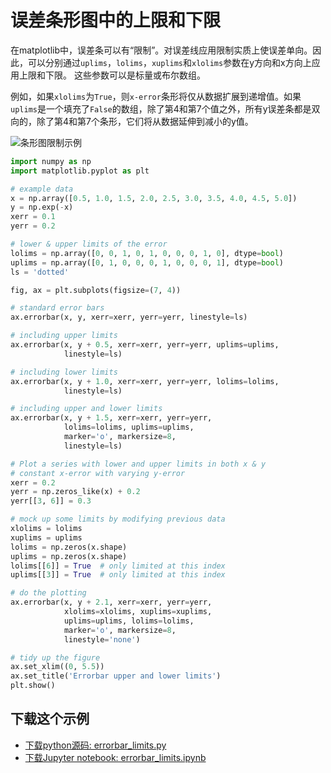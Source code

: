 # 误差条形图中的上限和下限

在matplotlib中，误差条可以有“限制”。对误差线应用限制实质上使误差单向。因此，可以分别通过``uplims``，``lolims``，``xuplims``和``xlolims``参数在y方向和x方向上应用上限和下限。 这些参数可以是标量或布尔数组。 

例如，如果``xlolims``为``True``，则``x-error``条形将仅从数据扩展到递增值。如果``uplims``是一个填充了``False``的数组，除了第4和第7个值之外，所有y误差条都是双向的，除了第4和第7个条形，它们将从数据延伸到减小的y值。

![条形图限制示例](https://matplotlib.org/_images/sphx_glr_errorbar_limits_001.png)

```python
import numpy as np
import matplotlib.pyplot as plt

# example data
x = np.array([0.5, 1.0, 1.5, 2.0, 2.5, 3.0, 3.5, 4.0, 4.5, 5.0])
y = np.exp(-x)
xerr = 0.1
yerr = 0.2

# lower & upper limits of the error
lolims = np.array([0, 0, 1, 0, 1, 0, 0, 0, 1, 0], dtype=bool)
uplims = np.array([0, 1, 0, 0, 0, 1, 0, 0, 0, 1], dtype=bool)
ls = 'dotted'

fig, ax = plt.subplots(figsize=(7, 4))

# standard error bars
ax.errorbar(x, y, xerr=xerr, yerr=yerr, linestyle=ls)

# including upper limits
ax.errorbar(x, y + 0.5, xerr=xerr, yerr=yerr, uplims=uplims,
            linestyle=ls)

# including lower limits
ax.errorbar(x, y + 1.0, xerr=xerr, yerr=yerr, lolims=lolims,
            linestyle=ls)

# including upper and lower limits
ax.errorbar(x, y + 1.5, xerr=xerr, yerr=yerr,
            lolims=lolims, uplims=uplims,
            marker='o', markersize=8,
            linestyle=ls)

# Plot a series with lower and upper limits in both x & y
# constant x-error with varying y-error
xerr = 0.2
yerr = np.zeros_like(x) + 0.2
yerr[[3, 6]] = 0.3

# mock up some limits by modifying previous data
xlolims = lolims
xuplims = uplims
lolims = np.zeros(x.shape)
uplims = np.zeros(x.shape)
lolims[[6]] = True  # only limited at this index
uplims[[3]] = True  # only limited at this index

# do the plotting
ax.errorbar(x, y + 2.1, xerr=xerr, yerr=yerr,
            xlolims=xlolims, xuplims=xuplims,
            uplims=uplims, lolims=lolims,
            marker='o', markersize=8,
            linestyle='none')

# tidy up the figure
ax.set_xlim((0, 5.5))
ax.set_title('Errorbar upper and lower limits')
plt.show()
```

## 下载这个示例
            
- [下载python源码: errorbar_limits.py](https://matplotlib.org/_downloads/errorbar_limits.py)
- [下载Jupyter notebook: errorbar_limits.ipynb](https://matplotlib.org/_downloads/errorbar_limits.ipynb)
